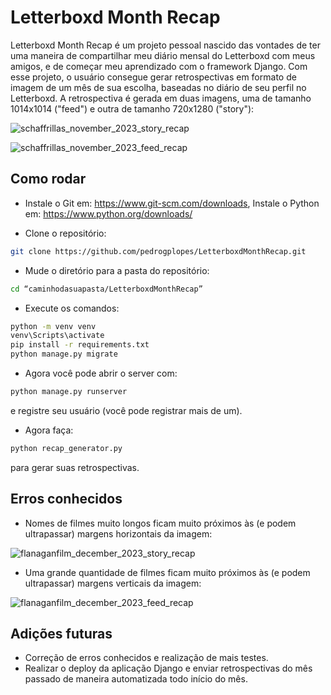 # Letterboxd Month Recap
Letterboxd Month Recap é um projeto pessoal nascido das vontades de ter uma maneira de compartilhar meu diário mensal do Letterboxd com meus amigos, e de começar meu aprendizado com o framework Django. Com esse projeto, o usuário consegue gerar retrospectivas em formato de imagem de um mês de sua escolha, baseadas no diário de seu perfil no Letterboxd. A retrospectiva é gerada em duas imagens, uma de tamanho 1014x1014 ("feed") e outra de tamanho 720x1280 ("story"): 

![schaffrillas_november_2023_story_recap](https://github.com/pedrogplopes/LetterboxdMonthRecap/assets/93411648/cb43231a-4b2c-4f46-8382-9fb1635d3be9)


![schaffrillas_november_2023_feed_recap](https://github.com/pedrogplopes/LetterboxdMonthRecap/assets/93411648/43309646-4ecf-4deb-a3a2-bc07b15ff7bc)


## Como rodar

* Instale o Git em: https://www.git-scm.com/downloads, Instale o Python em: https://www.python.org/downloads/

* Clone o repositório:

```bash
git clone https://github.com/pedrogplopes/LetterboxdMonthRecap.git
```
* Mude o diretório para a pasta do repositório:

```bash
cd “caminhodasuapasta/LetterboxdMonthRecap”
```

* Execute os comandos:

```bash
python -m venv venv
venv\Scripts\activate
pip install -r requirements.txt
python manage.py migrate
```

* Agora você pode abrir o server com:

```bash
python manage.py runserver
```

e registre seu usuário (você pode registrar mais de um).

* Agora faça:

```bash
python recap_generator.py
```

para gerar suas retrospectivas.


## Erros conhecidos

* Nomes de filmes muito longos ficam muito próximos às (e podem ultrapassar) margens horizontais da imagem:

![flanaganfilm_december_2023_story_recap](https://github.com/pedrogplopes/LetterboxdMonthRecap/assets/93411648/eb93816b-e353-4d4a-8bf8-a4eb33d15ac6)


* Uma grande quantidade de filmes ficam muito próximos às (e podem ultrapassar) margens verticais da imagem:

![flanaganfilm_december_2023_feed_recap](https://github.com/pedrogplopes/LetterboxdMonthRecap/assets/93411648/70f67809-ea5d-4acf-ae26-5d4c041cfac0)


## Adições futuras

* Correção de erros conhecidos e realização de mais testes.
* Realizar o deploy da aplicação Django e enviar retrospectivas do mês passado de maneira automatizada todo início do mês.
